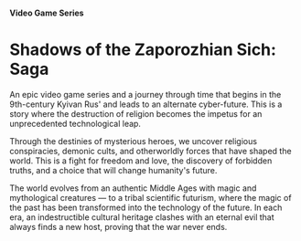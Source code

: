 #### Video Game Series

# Shadows of the Zaporozhian Sich: Saga

An epic video game series and a journey through time that begins in the 9th-century Kyivan Rus' and leads to an alternate cyber-future. This is a story where the destruction of religion becomes the impetus for an unprecedented technological leap.

Through the destinies of mysterious heroes, we uncover religious conspiracies, demonic cults, and otherworldly forces that have shaped the world. This is a fight for freedom and love, the discovery of forbidden truths, and a choice that will change humanity's future.

The world evolves from an authentic Middle Ages with magic and mythological creatures — to a tribal scientific futurism, where the magic of the past has been transformed into the technology of the future. In each era, an indestructible cultural heritage clashes with an eternal evil that always finds a new host, proving that the war never ends.